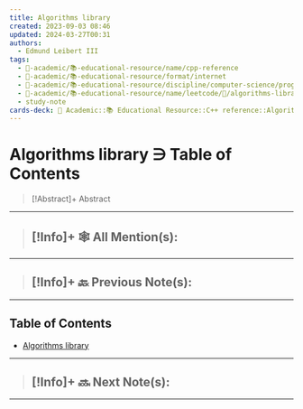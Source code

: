 ```yaml
---
title: Algorithms library
created: 2023-09-03 08:46
updated: 2024-03-27T00:31
authors:
  - Edmund Leibert III
tags:
  - 🔴-academic/📚-educational-resource/name/cpp-reference
  - 🔴-academic/📚-educational-resource/format/internet
  - 🔴-academic/📚-educational-resource/discipline/computer-science/programming-language/cpp
  - 🔴-academic/📚-educational-resource/name/leetcode/🔖/algorithms-library
  - study-note
cards-deck: 🔴 Academic::📚 Educational Resource::C++ reference::Algorithms library ∋ Table of Contents
---
```


# Algorithms library ∋ Table of Contents

> [!Abstract]+ Abstract
> 

---

 > [!Info]+ 🕸️ All Mention(s): 
 > - 

---

 > [!Info]+ 🔙️ Previous Note(s): 
 > - 
 
---

## Table of Contents

- [Algorithms library](the-vault/src/🔴%20Academic/📚%20Educational%20resource/🗒️%20C++/Algorithms%20library.md)

---

> [!Info]+ 🔜 Next Note(s):
> - 

---




